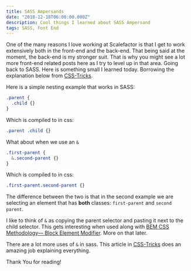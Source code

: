 ```yaml
---
title: SASS Ampersands 
date: "2018-12-18T06:00:00.000Z"
description: Cool things I learned about SASS Ampersand 
tags: SASS, Font End
---
```


One of the many reasons I love working at Scalefactor is that I get to work extensively both in the front-end and the back-end. That being said at the moment, the back-end is my stronger suit. That is why you might see a lot more front-end related posts here as I try to level up in that area. Going back to SASS. Here is something small I learned today. Borrowing the explanation below from [CSS-Tricks](https://css-tricks.com/the-sass-ampersand/). 

Here is a simple nesting example that works in SASS:
 
```css
.parent {
  .child {}
}
```
Which is compiled to in css:

```css
.parent .child {}
```

What about when we use an `&`

```css
.first-parent {
  &.second-parent {}
}
```
Which is compiled to in css:

```css
.first-parent.second-parent {}
```

The difference between the two is that in the second example we are selecting an element that has **both** classes: `first-parent` and `second parent`.


I like to think of `&` as copying the parent selector and pasting it next to the child selector. This gets interesting when used along with [BEM CSS Methodology— Block Element Modifier](http://getbem.com/introduction/). More on that later.

There are a lot more uses of `&` in sass. This article in [CSS-Tricks](https://css-tricks.com/the-sass-ampersand/) does an amazing job explaining everything. 

Thank You for reading!
